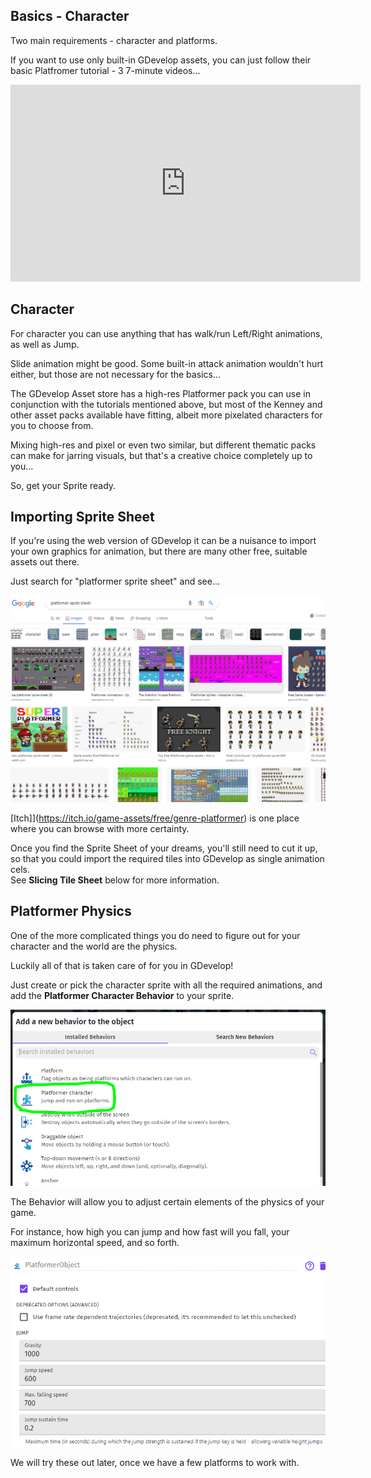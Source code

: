 Basics - Character
---

Two main requirements - character and platforms.

If you want to use only built-in GDevelop assets, you can just follow their basic Platfromer tutorial - 3 7-minute videos...

 <iframe width="560" height="315" src="https://www.youtube.com/embed/eU0kkLSdw0Y?start=35" title="YouTube video player" frameborder="0" allow="accelerometer; autoplay; clipboard-write; encrypted-media; gyroscope; picture-in-picture" allowfullscreen></iframe>

## Character

For character you can use anything that has walk/run Left/Right animations, as well as Jump.  

Slide animation might be good.  Some built-in attack animation wouldn't hurt either, but those are not necessary for the basics...

The GDevelop Asset store has a high-res Platformer pack you can use in conjunction with the tutorials mentioned above, but most of the Kenney and other asset packs available have fitting, albeit more pixelated characters for you to choose from.

Mixing high-res and pixel or even two similar, but different thematic packs can make for jarring visuals, but that's a creative choice completely up to you...

So, get your Sprite ready.

## Importing Sprite Sheet

If you're using the web version of GDevelop it can be a nuisance to import your own graphics for animation, but there are many other free, suitable assets out there.  

Just search for "platformer sprite sheet" and see...

![](images/tilesheet.png)

[Itch]](https://itch.io/game-assets/free/genre-platformer) is one place where you can browse with more certainty.

Once you find the Sprite Sheet of your dreams, you'll still need to cut it up, so that you could import the required tiles into GDevelop as single animation cels.  
See **Slicing Tile Sheet** below for more information.

## Platformer Physics

One of the more complicated things you do need to figure out for your character and the world are the physics.  

Luckily all of that is taken care of for you in GDevelop!

Just create or pick the character sprite with all the required animations, and add the **Platformer Character Behavior** to your sprite. 

![](images/platformerCharacterBehavior.png)

The Behavior will allow you to adjust certain elements of the physics of your game.

For instance, how high you can jump and how fast will you fall, your maximum horizontal speed, and so forth.

![](images/platformerCharacterBehaviorPhysics.png)

We will try these out later, once we have a few platforms to work with.
